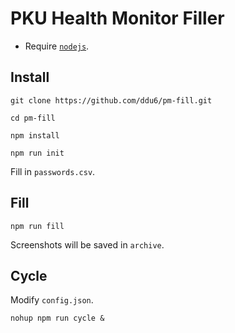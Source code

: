 # PKU Health Monitor Filler
- Require [`nodejs`](https://nodejs.org/).

## Install
```
git clone https://github.com/ddu6/pm-fill.git
```
```
cd pm-fill
```
```
npm install
```
```
npm run init
```
Fill in `passwords.csv`.

## Fill
```
npm run fill
```
Screenshots will be saved in `archive`.

## Cycle
Modify `config.json`.
```
nohup npm run cycle &
```

